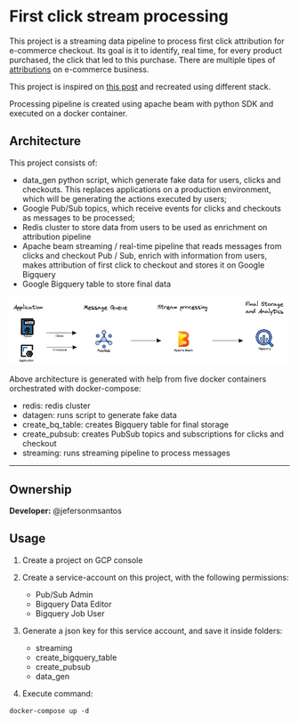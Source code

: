# First click stream processing

This project is a streaming data pipeline to process first click attribution for e-commerce checkout. Its goal is it to identify, real time, for every product purchased, the click that led to this purchase. There are multiple tipes of [attributions](https://www.shopify.com/blog/marketing-attribution#3) on e-commerce business.

This project is inspired on [this post](https://www.startdataengineering.com/post/data-engineering-project-for-beginners-stream-edition/) and recreated using different stack.

Processing pipeline is created using apache beam with python SDK and executed on a docker container.

## Architecture

This project consists of:
- data_gen python script, which generate fake data for users, clicks and checkouts. This replaces applications on a production environment, which will be generating the actions executed by users;
- Google Pub/Sub topics, which receive events for clicks and checkouts as messages to be processed;
- Redis cluster to store data from users to be used as enrichment on attribution pipeline
- Apache beam streaming / real-time pipeline that reads messages from clicks and checkout Pub / Sub, enrich with information from users, makes attribution of first click to checkout and stores it on Google Bigquery
- Google Bigquery table to store final data

![alt text](image.png)


Above architecture is generated with help from five docker containers orchestrated with docker-compose:
- redis: redis cluster
- datagen: runs script to generate fake data
- create_bq_table: creates Bigquery table for final storage
- create_pubsub: creates PubSub topics and subscriptions for clicks and checkout
- streaming: runs streaming pipeline to process messages

---

## Ownership
**Developer:** @jefersonmsantos

## Usage

1. Create a project on GCP console
2. Create a service-account on this project, with the following permissions:
    - Pub/Sub Admin
    - Bigquery Data Editor
    - Bigquery Job User

3. Generate a json key for this service account, and save it inside folders:
    - streaming
    - create_bigquery_table
    - create_pubsub
    - data_gen

4. Execute command:
```
docker-compose up -d
```